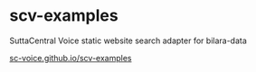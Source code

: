 # scv-examples
SuttaCentral Voice static website search adapter for bilara-data

[sc-voice.github.io/scv-examples](https://sc-voice.github.io/scv-examples/)

